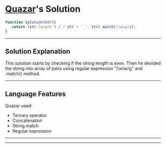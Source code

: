 # [Quazar](https://www.codewars.com/users/Quazar)'s Solution

```js
function solution(str){
   return (str.length % 2 ? str + '_': str).match(/\w\w/g);
}
```
---

## Solution Explanation

This solution starts by checking if the string length is even. Then he devided the string into array of pairs using regular expression "/\w\w/g" and .match() method.


---

## Language Features

Quazar used:
* Ternary operator
* Concatenation
* String.match
* Regular expression




___
___


